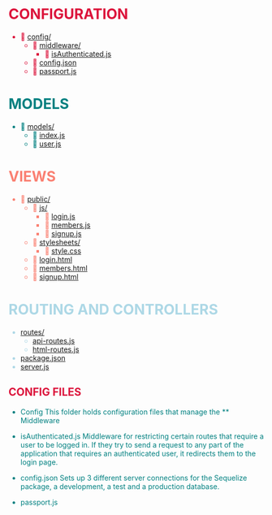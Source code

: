 

<span style='color: crimson;'>

# CONFIGURATION

* :file_folder: [config/](.\Develop\config)
  * :file_folder: [middleware/](.\Develop\config\middleware)
    * :page_facing_up: [isAuthenticated.js](.\Develop\config\middleware\isAuthenticated.js)
  * :page_facing_up: [config.json](.\Develop\config\config.json)
  * :page_facing_up: [passport.js](.\Develop\config\passport.js)

</span>

<span style='color: teal;'>

# MODELS
* :file_folder: [models/](.\Develop\models)
  * :page_facing_up: [index.js](.\Develop\models\index.js)
  * :page_facing_up: [user.js](.\Develop\models\user.js)

<span style='color:salmon'>

# VIEWS

* :file_folder: [public/](.\Develop\public)
  * :file_folder: [js/](.\Develop\public\js)
    * :page_facing_up: [login.js](.\Develop\public\js\login.js)
    * :page_facing_up: [members.js](.\Develop\public\js\members.js)
    * :page_facing_up: [signup.js](.\Develop\public\js\signup.js)
  * :file_folder: [stylesheets/](.\Develop\public\stylesheets)
    * :page_facing_up: [style.css](.\Develop\public\stylesheets\style.css)
  * :file_folder: [login.html](.\Develop\public\login.html)
  * :file_folder: [members.html](.\Develop\public\members.html)
  * :file_folder: [signup.html](.\Develop\public\signup.html)


</span>
<span style='color: lightblue;'>

# ROUTING AND CONTROLLERS
* [routes/](.\Develop\routes)
  * [api-routes.js](.\Develop\routes\api-routes.js)
  * [html-routes.js](.\Develop\routes\html-routes.js)
* [package.json](.\Develop\package.json)
* [server.js](.\Develop\server.js)
  
</span>

<span style='color: crimson;'>

## CONFIG FILES

</span>

* Config
  This folder holds configuration files that manage the 
** Middleware
 - isAuthenticated.js
Middleware for restricting certain routes that require a user to be logged in. If they try to send a request to any part of the application that requires an authenticated user, it redirects them to the login page.

- config.json 
  Sets up 3 different server connections for the Sequelize package, a development, a test and a production database.

- passport.js
  
